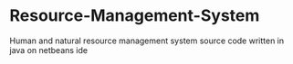 # Resource-Management-System
Human and natural resource management system source code written in java on netbeans ide
